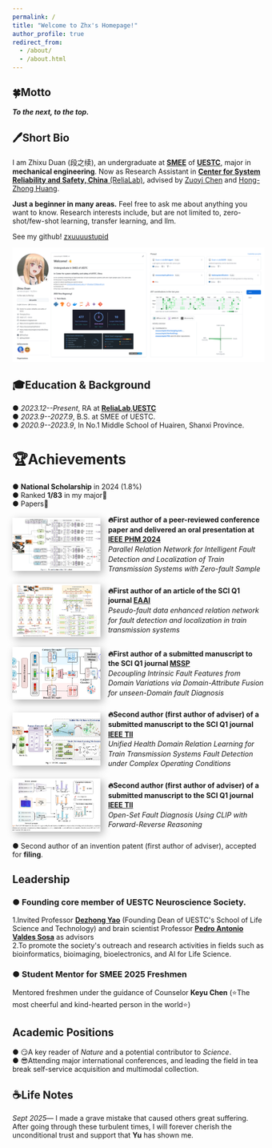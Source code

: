 ```yaml
---
permalink: /
title: "Welcome to Zhx's Homepage!"
author_profile: true
redirect_from: 
  - /about/
  - /about.html
---
```

🍀Motto
----------
***To the next, to the top.***

🖊Short Bio
-----
I am Zhixu Duan (段之续), an undergraduate at [**SMEE**](https://www.smee.uestc.edu.cn/) of [**UESTC**](https://www.uestc.edu.cn/), major in **mechanical engineering**. Now as Research Assistant in [**Center for System Reliability and Safety, China** (ReliaLab)](http://relialab.org/), advised by [Zuoyi Chen](https://scholar.google.com/citations?user=nffqj1QAAAAJ&hl=zh-CN&oi=ao) and [Hong-Zhong Huang](https://www.researchgate.net/profile/Hong-Zhong-Huang).    

**Just a beginner in many areas.** Feel free to ask me about anything you want to know.   Research interests include, but are not limited to, zero-shot/few-shot learning, transfer learning, and llm. 

See my github!  [zxuuuustupid](https://github.com/zxuuuustupid)

![github](/images/github.png)

        
🎓Education & Background
------
&#9679; *2023.12--Present*, RA at [**ReliaLab**](http://relialab.org/),[**UESTC**](https://www.uestc.edu.cn/)     
&#9679; *2023.9--2027.9*, B.S. at SMEE of UESTC.   
&#9679; *2020.9--2023.9*, In No.1 Middle School of Huairen, Shanxi Province.



🏆Achievements
======
&#9679; **National Scholarship** in 2024 (1.8%)   
&#9679; Ranked **1/83** in my major🥇   
&#9679; Papers📃 
<div style="display: flex; align-items: center; margin-bottom: 20px;">
  <img src="/images/PHM.png" alt="PHM" 
       style="width:35%; aspect-ratio: 5/3; height:auto; object-fit:cover; margin-right: 15px; box-shadow:5px 5px 15px rgba(0,0,0,0.3);"/>
  <div style="line-height:1.4; flex:1;">
    <p style="margin:0; font-weight:bold;"> 🔥First author of a peer-reviewed conference paper and delivered an oral presentation at <a href="https://2024.globalphm.org/">IEEE PHM 2024</a></p>
    <p style="margin:0; font-style:italic;">Parallel Relation Network for Intelligent Fault Detection and Localization of Train Transmission Systems with Zero-fault Sample</p>
  </div>
</div>

<div style="display: flex; align-items: center; margin-bottom: 20px;">
  <img src="/images/EAAI.png" alt="EAAI" 
       style="width:35%; aspect-ratio: 5/3; height:auto; object-fit:cover; margin-right: 15px; box-shadow:5px 5px 15px rgba(0,0,0,0.3);"/>
  <div style="line-height:1.4; flex:1;">
    <p style="margin:0; font-weight:bold;">🔥First author of an article of the SCI Q1 journal <a href="https://www.sciencedirect.com/journal/engineering-applications-of-artificial-intelligence">EAAI</a></p>
    <p style="margin:0; font-style:italic;">Pseudo-fault data enhanced relation network for fault detection and localization in train transmission systems</p>
  </div>
</div>

<div style="display: flex; align-items: center; margin-bottom: 20px;">
  <img src="/images/CZSL.png" alt="CZSL" 
       style="width:35%; aspect-ratio: 5/3; height:auto; object-fit:cover; margin-right: 15px; box-shadow:5px 5px 15px rgba(0,0,0,0.3);"/>
  <div style="line-height:1.4; flex:1;">
    <p style="margin:0; font-weight:bold;">🔥First author of a submitted manuscript to the SCI Q1 journal <a href="https://www.sciencedirect.com/journal/mechanical-systems-and-signal-processing">MSSP</a></p>
    <p style="margin:0; font-style:italic;">Decoupling Intrinsic Fault Features from Domain Variations via Domain-Attribute Fusion for unseen-Domain fault Diagnosis</p>
  </div>
</div>

<div style="display: flex; align-items: center; margin-bottom: 20px;">
  <img src="/images/UHDRL.png" alt="UHDRL" 
       style="width:35%; aspect-ratio: 5/3; height:auto; object-fit:cover; margin-right: 15px; box-shadow:5px 5px 15px rgba(0,0,0,0.3);"/>
  <div style="line-height:1.4; flex:1;">
    <p style="margin:0; font-weight:bold;">🔥Second author (first author of adviser) of a submitted manuscript to the SCI Q1 journal <a href="https://www.ieee-ies.org/pubs/transactions-on-industrial-informatics">IEEE TII</a></p>
    <p style="margin:0; font-style:italic;">Unified Health Domain Relation Learning for Train Transmission Systems Fault Detection under Complex Operating Conditions</p>
  </div>
</div>

<div style="display: flex; align-items: center; margin-bottom: 20px;">
  <img src="/images/CLIP.png" alt="CLIP" 
       style="width:35%; aspect-ratio: 5/3; height:auto; object-fit:cover; margin-right: 15px; box-shadow:5px 5px 15px rgba(0,0,0,0.3);"/>
  <div style="line-height:1.4; flex:1;">
    <p style="margin:0; font-weight:bold;">🔥Second author (first author of adviser) of a submitted manuscript to the SCI Q1 journal <a href="https://www.ieee-ies.org/pubs/transactions-on-industrial-informatics">IEEE TII</a></p>
    <p style="margin:0; font-style:italic;">Open-Set Fault Diagnosis Using CLIP with Forward-Reverse Reasoning</p>
  </div>
</div>

[//]: # (<div style="display: flex; align-items: flex-start; margin-bottom: 20px;">)

[//]: # (  <img src="/images/PHM.png" alt="PHM" style="width:300px; height:180px; object-fit:cover; margin-right: 15px; box-shadow:5px 5px 15px rgba&#40;0,0,0,0.3&#41;;"/>)

[//]: # (  <div style="line-height:1.4;">)

[//]: # (    <p style="margin:0; font-weight:bold;">● First author of a peer-reviewed conference paper and delivered an oral presentation at <a href="https://2024.globalphm.org/">IEEE PHM 2024</a></p>)

[//]: # (    <p style="margin:0; font-style:italic;">Parallel Relation Network for Intelligent Fault Detection and Localization of Train Transmission Systems with Zero-fault Sample</p>)

[//]: # (  </div>)

[//]: # (</div>)

[//]: # ()
[//]: # (<div style="display: flex; align-items: flex-start; margin-bottom: 20px;">)

[//]: # (  <img src="/images/EAAI.png" alt="EAAI" style="width:300px; height:180px; object-fit:cover; margin-right: 15px; box-shadow:5px 5px 15px rgba&#40;0,0,0,0.3&#41;;"/>)

[//]: # (  <div style="line-height:1.4;">)

[//]: # (    <p style="margin:0; font-weight:bold;">● First author of an article of the SCI Q1 journal <a href="https://www.sciencedirect.com/journal/engineering-applications-of-artificial-intelligence">EAAI</a></p>)

[//]: # (    <p style="margin:0; font-style:italic;">Pseudo-fault data enhanced relation network for fault detection and localization in train transmission systems</p>)

[//]: # (  </div>)

[//]: # (</div>)

[//]: # ()
[//]: # (<div style="display: flex; align-items: flex-start; margin-bottom: 20px;">)

[//]: # (  <img src="/images/CZSL.png" alt="CZSL" style="width:300px; height:180px; object-fit:cover; margin-right: 15px; box-shadow:5px 5px 15px rgba&#40;0,0,0,0.3&#41;;"/>)

[//]: # (  <div style="line-height:1.4;">)

[//]: # (    <p style="margin:0; font-weight:bold;">● First author of a submitted manuscript to the SCI Q1 journal <a href="https://www.sciencedirect.com/journal/mechanical-systems-and-signal-processing">MSSP</a></p>)

[//]: # (    <p style="margin:0; font-style:italic;">Decoupling Intrinsic Fault Features from Domain Variations via Domain-Attribute Fusion for unseen-Domain fault Diagnosis</p>)

[//]: # (  </div>)

[//]: # (</div>)

[//]: # ()
[//]: # (<div style="display: flex; align-items: flex-start; margin-bottom: 20px;">)

[//]: # (  <img src="/images/UHDRL.png" alt="UHDRL" style="width:300px; height:180px; object-fit:cover; margin-right: 15px; box-shadow:5px 5px 15px rgba&#40;0,0,0,0.3&#41;;"/>)

[//]: # (  <div style="line-height:1.4;">)

[//]: # (    <p style="margin:0; font-weight:bold;">● Second author &#40;first author of adviser&#41; of a submitted manuscript to the SCI Q1 journal <a href="https://www.ieee-ies.org/pubs/transactions-on-industrial-informatics">IEEE TII</a></p>)

[//]: # (    <p style="margin:0; font-style:italic;">Unified Health Domain Relation Learning for Train Transmission Systems Fault Detection under Complex Operating Conditions</p>)

[//]: # (  </div>)

[//]: # (</div>)

[//]: # ()
[//]: # (<div style="display: flex; align-items: flex-start; margin-bottom: 20px;">)

[//]: # (  <img src="/images/CLIP.png" alt="CLIP" style="width:300px; height:180px; object-fit:cover; margin-right: 15px; box-shadow:5px 5px 15px rgba&#40;0,0,0,0.3&#41;;"/>)

[//]: # (  <div style="line-height:1.4;">)

[//]: # (    <p style="margin:0; font-weight:bold;">● Second author &#40;first author of adviser&#41; of a submitted manuscript to the SCI Q1 journal <a href="https://www.ieee-ies.org/pubs/transactions-on-industrial-informatics">IEEE TII</a></p>)

[//]: # (    <p style="margin:0; font-style:italic;">Open-Set Fault Diagnosis Using CLIP with Forward-Reverse Reasoning</p>)

[//]: # (  </div>)

[//]: # (</div>)


&#9679; Second author of an invention patent (first author of adviser), accepted for **filing**.     

Leadership
------
### &#9679; Founding core member of UESTC Neuroscience Society.   
1.Invited Professor [**Dezhong Yao**](https://scholar.google.com/citations?user=ClUoWqsAAAAJ&hl=zh-CN&oi=ao) (Founding Dean of UESTC's School of Life Science and Technology) and brain scientist Professor [**Pedro Antonio Valdes Sosa**](https://scholar.google.com/citations?user=0M2PVJIAAAAJ&hl=zh-CN&oi=ao) as advisors        
2.To promote the society's outreach and research activities in fields such as bioinformatics, bioimaging, bioelectronics, and AI for Life Science.
  
### &#9679; Student Mentor for SMEE 2025 Freshmen    
Mentored freshmen under the guidance of Counselor **Keyu Chen** (⭐The most cheerful and kind-hearted person in the world⭐)

Academic Positions    
------
&#9679; 😏A key reader of *Nature* and a potential contributor to *Science*.      
&#9679; 😎Attending major international conferences, and leading the field in tea break self-service acquisition and multimodal collection.     

☕Life Notes
------

*Sept 2025*— I made a grave mistake that caused others great suffering. After going through these turbulent times, I will forever cherish the unconditional trust and support that **Yu** has shown me.

